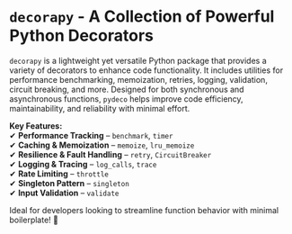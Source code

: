 # `decorapy` - A Collection of Powerful Python Decorators  

`decorapy` is a lightweight yet versatile Python package that provides a variety of decorators to enhance code functionality. It includes utilities for performance benchmarking, memoization, retries, logging, validation, circuit breaking, and more. Designed for both synchronous and asynchronous functions, `pydeco` helps improve code efficiency, maintainability, and reliability with minimal effort.

**Key Features:**  
✔ **Performance Tracking** – `benchmark`, `timer`  
✔ **Caching & Memoization** – `memoize`, `lru_memoize`  
✔ **Resilience & Fault Handling** – `retry`, `CircuitBreaker`  
✔ **Logging & Tracing** – `log_calls`, `trace`  
✔ **Rate Limiting** – `throttle`  
✔ **Singleton Pattern** – `singleton`  
✔ **Input Validation** – `validate`  

Ideal for developers looking to streamline function behavior with minimal boilerplate! 🚀  
